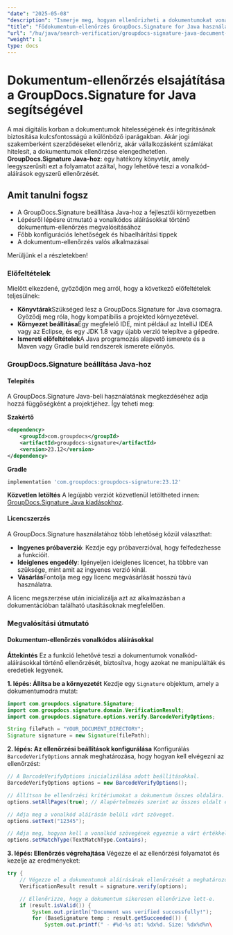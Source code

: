 ```yaml
---
"date": "2025-05-08"
"description": "Ismerje meg, hogyan ellenőrizheti a dokumentumokat vonalkód-aláírásokkal a GroupDocs.Signature for Java használatával. Ez az útmutató a beállítást, a megvalósítást és a valós alkalmazásokat ismerteti."
"title": "Fődokumentum-ellenőrzés GroupDocs.Signature for Java használatával – lépésről lépésre útmutató"
"url": "/hu/java/search-verification/groupdocs-signature-java-document-verification/"
"weight": 1
type: docs
---
```

# Dokumentum-ellenőrzés elsajátítása a GroupDocs.Signature for Java segítségével

A mai digitális korban a dokumentumok hitelességének és integritásának biztosítása kulcsfontosságú a különböző iparágakban. Akár jogi szakemberként szerződéseket ellenőriz, akár vállalkozásként számlákat hitelesít, a dokumentumok ellenőrzése elengedhetetlen. **GroupDocs.Signature Java-hoz**: egy hatékony könyvtár, amely leegyszerűsíti ezt a folyamatot azáltal, hogy lehetővé teszi a vonalkód-aláírások egyszerű ellenőrzését.

## Amit tanulni fogsz
- A GroupDocs.Signature beállítása Java-hoz a fejlesztői környezetben
- Lépésről lépésre útmutató a vonalkódos aláírásokkal történő dokumentum-ellenőrzés megvalósításához
- Főbb konfigurációs lehetőségek és hibaelhárítási tippek
- A dokumentum-ellenőrzés valós alkalmazásai

Merüljünk el a részletekben!

### Előfeltételek
Mielőtt elkezdené, győződjön meg arról, hogy a következő előfeltételek teljesülnek:
- **Könyvtárak**Szükséged lesz a GroupDocs.Signature for Java csomagra. Győződj meg róla, hogy kompatibilis a projekted környezetével.
- **Környezet beállítása**Egy megfelelő IDE, mint például az IntelliJ IDEA vagy az Eclipse, és egy JDK 1.8 vagy újabb verzió telepítve a gépedre.
- **Ismereti előfeltételek**A Java programozás alapvető ismerete és a Maven vagy Gradle build rendszerek ismerete előnyös.

### GroupDocs.Signature beállítása Java-hoz
#### Telepítés
A GroupDocs.Signature Java-beli használatának megkezdéséhez adja hozzá függőségként a projektjéhez. Így teheti meg:

**Szakértő**
```xml
<dependency>
    <groupId>com.groupdocs</groupId>
    <artifactId>groupdocs-signature</artifactId>
    <version>23.12</version>
</dependency>
```

**Gradle**
```gradle
implementation 'com.groupdocs:groupdocs-signature:23.12'
```

**Közvetlen letöltés**
A legújabb verziót közvetlenül letöltheted innen: [GroupDocs.Signature Java kiadásokhoz](https://releases.groupdocs.com/signature/java/).

#### Licencszerzés
A GroupDocs.Signature használatához több lehetőség közül választhat:
- **Ingyenes próbaverzió**: Kezdje egy próbaverzióval, hogy felfedezhesse a funkcióit.
- **Ideiglenes engedély**: Igényeljen ideiglenes licencet, ha többre van szüksége, mint amit az ingyenes verzió kínál.
- **Vásárlás**Fontolja meg egy licenc megvásárlását hosszú távú használatra.

A licenc megszerzése után inicializálja azt az alkalmazásban a dokumentációban található utasításoknak megfelelően.

### Megvalósítási útmutató
#### Dokumentum-ellenőrzés vonalkódos aláírásokkal
**Áttekintés**
Ez a funkció lehetővé teszi a dokumentumok vonalkód-aláírásokkal történő ellenőrzését, biztosítva, hogy azokat ne manipulálták és eredetiek legyenek.

**1. lépés: Állítsa be a környezetét**
Kezdje egy `Signature` objektum, amely a dokumentumodra mutat:
```java
import com.groupdocs.signature.Signature;
import com.groupdocs.signature.domain.VerificationResult;
import com.groupdocs.signature.options.verify.BarcodeVerifyOptions;

String filePath = "YOUR_DOCUMENT_DIRECTORY";
Signature signature = new Signature(filePath);
```

**2. lépés: Az ellenőrzési beállítások konfigurálása**
Konfigurálás `BarcodeVerifyOptions` annak meghatározása, hogy hogyan kell elvégezni az ellenőrzést:
```java
// A BarcodeVerifyOptions inicializálása adott beállításokkal.
BarcodeVerifyOptions options = new BarcodeVerifyOptions();

// Állítson be ellenőrzési kritériumokat a dokumentum összes oldalára.
options.setAllPages(true); // Alapértelmezés szerint az összes oldalt ellenőrzi.

// Adja meg a vonalkód aláírásán belüli várt szöveget.
options.setText("12345");

// Adja meg, hogyan kell a vonalkód szövegének egyeznie a várt értékkel.
options.setMatchType(TextMatchType.Contains);
```

**3. lépés: Ellenőrzés végrehajtása**
Végezze el az ellenőrzési folyamatot és kezelje az eredményeket:
```java
try {
    // Végezze el a dokumentumok aláírásának ellenőrzését a meghatározott kritériumok alapján.
    VerificationResult result = signature.verify(options);

    // Ellenőrizze, hogy a dokumentum sikeresen ellenőrizve lett-e.
    if (result.isValid()) {
        System.out.println("Document was verified successfully!");
        for (BaseSignature temp : result.getSucceeded()) {
            System.out.printf(" - #%d-%s at: %dx%d. Size: %dx%d%n\